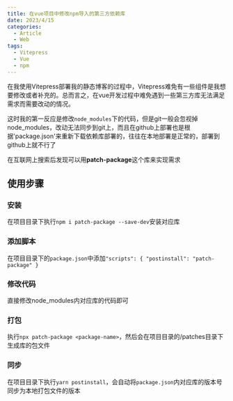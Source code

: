 ```yaml
---
title: 在vue项目中修改npm导入的第三方依赖库
date: 2023/4/15
categories:
  - Article
  - Web
tags: 
  - Vitepress
  - Vue
  - npm
---
```

在我使用Vitepress部署我的静态博客的过程中，Vitepress难免有一些组件是我想要修改或者补充的。总而言之，在vue开发过程中难免遇到一些第三方库无法满足需求而需要改动的情况。

这时我的第一反应是修改`node_modules`下的代码，但是git一般会忽视掉node_modules，改动无法同步到git上，而且在github上部署也是根据'package.json'来重新下载依赖库部署的，往往在本地部署是正常的，部署到github上就不行了

在互联网上搜索后发现可以用**patch-package**这个库来实现需求

## 使用步骤
### 安装
在项目目录下执行`npm i patch-package --save-dev`安装对应库

### 添加脚本
在项目目录下的`package.json`中添加`"scripts": { "postinstall": "patch-package" }`

### 修改代码
直接修改node_modules内对应库的代码即可

### 打包
执行`npx patch-package <package-name>`，然后会在项目目录的/patches目录下生成库的包文件

### 同步
在项目目录下执行`yarn postinstall`，会自动将`package.json`内对应库的版本号同步为本地打包文件的版本